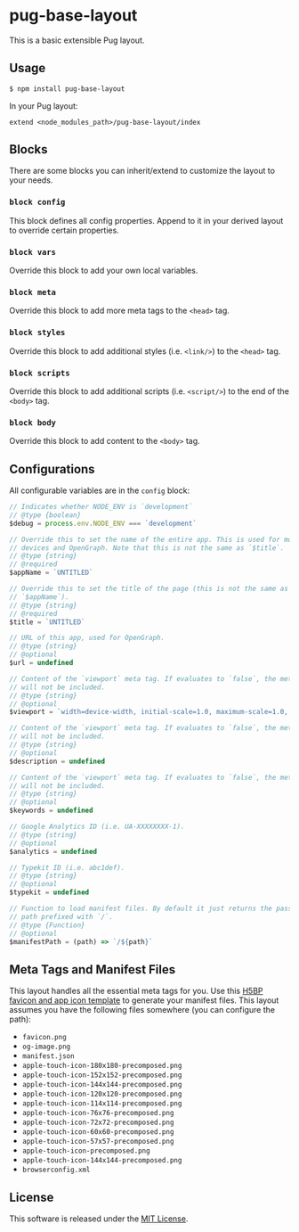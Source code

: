 # pug-base-layout

This is a basic extensible Pug layout.

## Usage

```sh
$ npm install pug-base-layout
```

In your Pug layout:

```pug
extend <node_modules_path>/pug-base-layout/index
```

## Blocks

There are some blocks you can inherit/extend to customize the layout to your needs.

### `block config`

This block defines all config properties. Append to it in your derived layout to override certain properties.

### `block vars`

Override this block to add your own local variables.

### `block meta`

Override this block to add more meta tags to the `<head>` tag.

### `block styles`

Override this block to add additional styles (i.e. `<link/>`) to the `<head>` tag.

### `block scripts`

Override this block to add additional scripts (i.e. `<script/>`) to the end of the `<body>` tag.

### `block body`

Override this block to add content to the `<body>` tag.

## Configurations

All configurable variables are in the `config` block:

```js
// Indicates whether NODE_ENV is `development`
// @type {boolean}
$debug = process.env.NODE_ENV === `development`

// Override this to set the name of the entire app. This is used for mobile
// devices and OpenGraph. Note that this is not the same as `$title`.
// @type {string}
// @required
$appName = `UNTITLED`

// Override this to set the title of the page (this is not the same as
// `$appName`).
// @type {string}
// @required
$title = `UNTITLED`

// URL of this app, used for OpenGraph.
// @type {string}
// @optional
$url = undefined

// Content of the `viewport` meta tag. If evaluates to `false`, the meta tag
// will not be included.
// @type {string}
// @optional
$viewport = `width=device-width, initial-scale=1.0, maximum-scale=1.0, user-scalable=no, viewport-fit=cover`

// Content of the `viewport` meta tag. If evaluates to `false`, the meta tag
// will not be included.
// @type {string}
// @optional
$description = undefined

// Content of the `viewport` meta tag. If evaluates to `false`, the meta tag
// will not be included.
// @type {string}
// @optional
$keywords = undefined

// Google Analytics ID (i.e. UA-XXXXXXXX-1).
// @type {string}
// @optional
$analytics = undefined

// Typekit ID (i.e. abc1def).
// @type {string}
// @optional
$typekit = undefined

// Function to load manifest files. By default it just returns the passed in
// path prefixed with `/`.
// @type {Function}
// @optional
$manifestPath = (path) => `/${path}`
```

## Meta Tags and Manifest Files

This layout handles all the essential meta tags for you. Use this [H5BP favicon and app icon template](https://littlewebgiants.com/favicon-and-app-icon-template/) to generate your manifest files. This layout assumes you have the following files somewhere (you can configure the path):

- `favicon.png`
- `og-image.png`
- `manifest.json`
- `apple-touch-icon-180x180-precomposed.png`
- `apple-touch-icon-152x152-precomposed.png`
- `apple-touch-icon-144x144-precomposed.png`
- `apple-touch-icon-120x120-precomposed.png`
- `apple-touch-icon-114x114-precomposed.png`
- `apple-touch-icon-76x76-precomposed.png`
- `apple-touch-icon-72x72-precomposed.png`
- `apple-touch-icon-60x60-precomposed.png`
- `apple-touch-icon-57x57-precomposed.png`
- `apple-touch-icon-precomposed.png`
- `apple-touch-icon-144x144-precomposed.png`
- `browserconfig.xml`


## License

This software is released under the [MIT License](http://opensource.org/licenses/MIT).